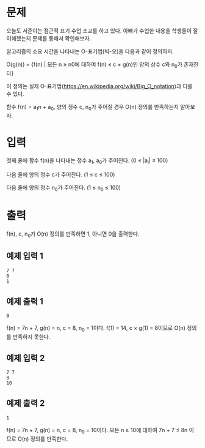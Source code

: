 문제
===========
오늘도 서준이는 점근적 표기 수업 조교를 하고 있다. 아빠가 수업한 내용을 학생들이 잘 이해했는지 문제를 통해서 확인해보자.

알고리즘의 소요 시간을 나타내는 O-표기법(빅-오)을 다음과 같이 정의하자.

O(g(n)) = {f(n) | 모든 n ≥ n0에 대하여 f(n) ≤ c × g(n)인 양의 상수 c와 n<sub>0</sub>가 존재한다}

이 정의는 실제 O-표기법(https://en.wikipedia.org/wiki/Big_O_notation)과 다를 수 있다.

함수 f(n) = a<sub>1</sub>n + a<sub>0</sub>, 양의 정수 c, n<sub>0</sub>가 주어질 경우 O(n) 정의를 만족하는지 알아보자.

입력
========
첫째 줄에 함수 f(n)을 나타내는 정수 a<sub>1</sub>, a<sub>0</sub>가 주어진다. (0 ≤ |a<sub>i</sub>| ≤ 100)

다음 줄에 양의 정수 c가 주어진다. (1 ≤ c ≤ 100)

다음 줄에 양의 정수 n<sub>0</sub>가 주어진다. (1 ≤ n<sub>0</sub> ≤ 100)

출력
============
f(n), c, n<sub>0</sub>가 O(n) 정의를 만족하면 1, 아니면 0을 출력한다.

예제 입력 1 
----------
```
7 7
8
1
```
예제 출력 1 
--------
```
0
```
f(n) = 7n + 7, g(n) = n, c = 8, n<sub>0</sub> = 1이다. f(1) = 14, c × g(1) = 8이므로 O(n) 정의를 만족하지 못한다.

예제 입력 2 
---------
```
7 7
8
10
```
예제 출력 2 
-------
```
1
```
f(n) = 7n + 7, g(n) = n, c = 8, n<sub>0</sub> = 10이다. 모든 n ≥ 10에 대하여 7n + 7 ≤ 8n 이므로 O(n) 정의를 만족한다.
